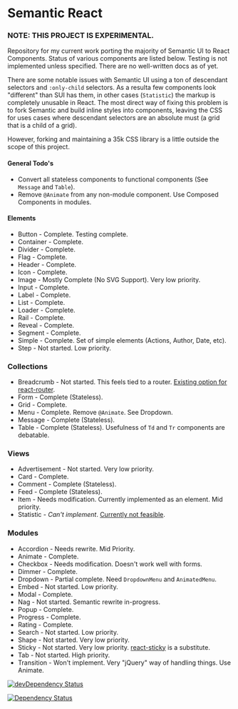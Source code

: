 # Semantic React

### NOTE: THIS PROJECT IS EXPERIMENTAL.

Repository for my current work porting the majority of Semantic UI to React Components.
Status of various components are listed below. Testing is not implemented unless specified.
There are no well-written docs as of yet.

There are some notable issues with Semantic UI using a ton of descendant selectors and `:only-child`
selectors. As a resulta few components look "different" than SUI has them, in other cases (`Statistic`)
the markup is completely unusable in React. The most direct way of fixing this problem is to fork Semantic
and build inline styles into components, leaving the CSS for uses cases where descendant selectors
are an absolute must (a grid that is a child of a grid).

However, forking and maintaining a 35k CSS library is a little outside the scope of this project.

#### General Todo's
* Convert all stateless components to functional components (See `Message` and `Table`).
* Remove `@Animate` from any non-module component. Use Composed Components in modules.

#### Elements
* Button - Complete. Testing complete.
* Container - Complete.
* Divider - Complete.
* Flag - Complete.
* Header - Complete.
* Icon - Complete.
* Image - Mostly Complete (No SVG Support). Very low priority.
* Input - Complete.
* Label - Complete.
* List - Complete.
* Loader - Complete.
* Rail - Complete.
* Reveal - Complete.
* Segment - Complete.
* Simple - Complete. Set of simple elements (Actions, Author, Date, etc).
* Step - Not started. Low priority.

### Collections
* Breadcrumb - Not started. This feels tied to a router. [Existing option for react-router](https://github.com/svenanders/react-breadcrumbs).
* Form - Complete (Stateless).
* Grid - Complete.
* Menu - Complete. Remove `@Animate`. See Dropdown.
* Message - Complete (Stateless).
* Table - Complete (Stateless). Usefulness of `Td` and `Tr` components are debatable.

### Views
* Advertisement - Not started. Very low priority.
* Card - Complete.
* Comment - Complete (Stateless).
* Feed - Complete (Stateless).
* Item - Needs modification. Currently implemented as an element. Mid priority.
* Statistic - *Can't implement*. [Currently not feasible](https://github.com/hallister/semantic-react/issues/6).

### Modules
* Accordion - Needs rewrite. Mid Priority.
* Animate - Complete.
* Checkbox - Needs modification. Doesn't work well with forms.
* Dimmer - Complete.
* Dropdown - Partial complete. Need `DropdownMenu` and `AnimatedMenu`.
* Embed - Not started. Low priority.
* Modal - Complete.
* Nag - Not started. Semantic rewrite in-progress.
* Popup - Complete.
* Progress - Complete.
* Rating - Complete.
* Search - Not started. Low priority.
* Shape - Not started. Very low priority.
* Sticky - Not started. Very low priority. [react-sticky](https://github.com/captivationsoftware/react-sticky) is a substitute.
* Tab - Not started. High priority.
* Transition - Won't implement. Very "jQuery" way of handling things. Use Animate.

[![devDependency Status](https://david-dm.org/hallister/semantic-react/dev-status.svg)](https://david-dm.org/hallister/semantic-react#info=devDependencies)

[![Dependency Status](https://david-dm.org/hallister/semantic-react.svg)](https://david-dm.org/hallister/semantic-react)
